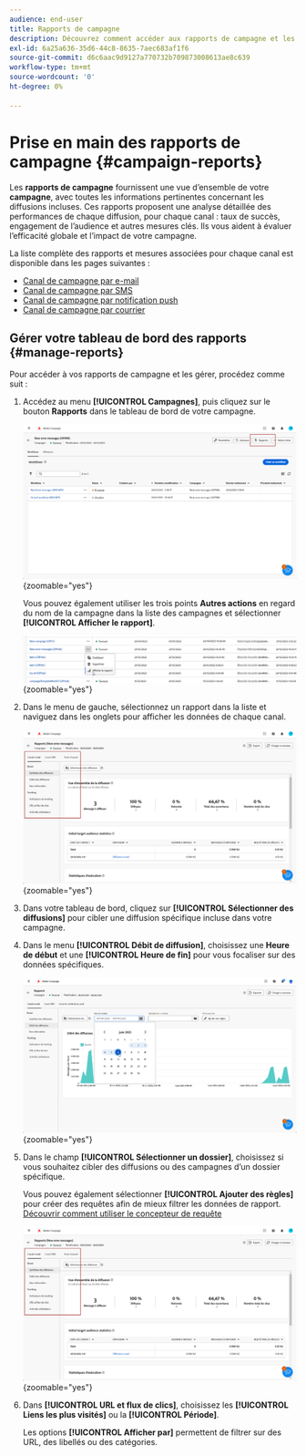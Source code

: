 ```yaml
---
audience: end-user
title: Rapports de campagne
description: Découvrez comment accéder aux rapports de campagne et les utiliser.
exl-id: 6a25a636-35d6-44c8-8635-7aec683af1f6
source-git-commit: d6c6aac9d9127a770732b709873008613ae8c639
workflow-type: tm+mt
source-wordcount: '0'
ht-degree: 0%

---
```


# Prise en main des rapports de campagne {#campaign-reports}

Les **rapports de campagne** fournissent une vue d’ensemble de votre **campagne**, avec toutes les informations pertinentes concernant les diffusions incluses. Ces rapports proposent une analyse détaillée des performances de chaque diffusion, pour chaque canal : taux de succès, engagement de l’audience et autres mesures clés. Ils vous aident à évaluer l’efficacité globale et l’impact de votre campagne.

La liste complète des rapports et mesures associées pour chaque canal est disponible dans les pages suivantes :

* [Canal de campagne par e-mail](campaign-reports-email.md)
* [Canal de campagne par SMS](campaign-reports-sms.md)
* [Canal de campagne par notification push](campaign-reports-push.md)
* [Canal de campagne par courrier](campaign-reports-direct-mail.md)

## Gérer votre tableau de bord des rapports {#manage-reports}

Pour accéder à vos rapports de campagne et les gérer, procédez comme suit :

1. Accédez au menu **[!UICONTROL Campagnes]**, puis cliquez sur le bouton **Rapports** dans le tableau de bord de votre campagne.

   ![Capture d’écran affichant le menu Campagnes et le bouton Rapports](assets/manage_campaign_report_2.png){zoomable="yes"}

   Vous pouvez également utiliser les trois points **Autres actions** en regard du nom de la campagne dans la liste des campagnes et sélectionner **[!UICONTROL Afficher le rapport]**.

   ![Capture d’écran affichant le bouton Autres actions et l’option Afficher le rapport](assets/manage_campaign_report_1.png){zoomable="yes"}

1. Dans le menu de gauche, sélectionnez un rapport dans la liste et naviguez dans les onglets pour afficher les données de chaque canal.

   ![Capture d’écran affichant le menu de gauche avec les options de rapport et les onglets pour les données de canal](assets/manage_campaign_report_4.png){zoomable="yes"}

1. Dans votre tableau de bord, cliquez sur **[!UICONTROL Sélectionner des diffusions]** pour cibler une diffusion spécifique incluse dans votre campagne.

1. Dans le menu **[!UICONTROL Débit de diffusion]**, choisissez une **Heure de début** et une **[!UICONTROL Heure de fin]** pour vous focaliser sur des données spécifiques.

   ![Capture d’écran affichant le menu Débit de diffusion avec les options Heure de début et Heure de fin](assets/manage_campaign_report_3.png){zoomable="yes"}

1. Dans le champ **[!UICONTROL Sélectionner un dossier]**, choisissez si vous souhaitez cibler des diffusions ou des campagnes d’un dossier spécifique.

   Vous pouvez également sélectionner **[!UICONTROL Ajouter des règles]** pour créer des requêtes afin de mieux filtrer les données de rapport. [Découvrir comment utiliser le concepteur de requête](../query/query-modeler-overview.md)

   ![Capture d’écran affichant le champ Choisir un dossier et l’option Ajouter des règles](assets/manage_campaign_report_4.png){zoomable="yes"}

1. Dans **[!UICONTROL URL et flux de clics]**, choisissez les **[!UICONTROL Liens les plus visités]** ou la **[!UICONTROL Période]**.

   Les options **[!UICONTROL Afficher par]** permettent de filtrer sur des URL, des libellés ou des catégories.
